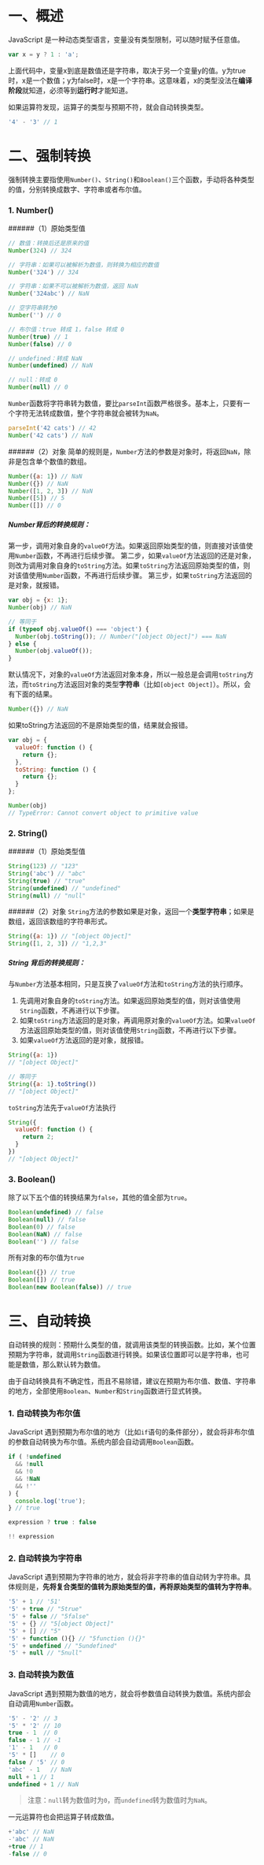 # 一、概述
JavaScript 是一种动态类型语言，变量没有类型限制，可以随时赋予任意值。
```js
var x = y ? 1 : 'a';
```
上面代码中，变量x到底是数值还是字符串，取决于另一个变量y的值。y为true时，x是一个数值；y为false时，x是一个字符串。这意味着，x的类型没法在**编译阶段**就知道，必须等到**运行时**才能知道。

如果运算符发现，运算子的类型与预期不符，就会自动转换类型。
```js
'4' - '3' // 1
```

# 二、强制转换
强制转换主要指使用`Number()`、`String()`和`Boolean()`三个函数，手动将各种类型的值，分别转换成数字、字符串或者布尔值。
### 1. Number()
######（1）原始类型值
```js
// 数值：转换后还是原来的值
Number(324) // 324

// 字符串：如果可以被解析为数值，则转换为相应的数值
Number('324') // 324

// 字符串：如果不可以被解析为数值，返回 NaN
Number('324abc') // NaN

// 空字符串转为0
Number('') // 0

// 布尔值：true 转成 1，false 转成 0
Number(true) // 1
Number(false) // 0

// undefined：转成 NaN
Number(undefined) // NaN

// null：转成 0
Number(null) // 0
```
`Number`函数将字符串转为数值，要比`parseInt`函数严格很多。基本上，只要有一个字符无法转成数值，整个字符串就会被转为`NaN`。
```js
parseInt('42 cats') // 42
Number('42 cats') // NaN
```
######（2）对象
简单的规则是，`Number`方法的参数是对象时，将返回`NaN`，除非是包含单个数值的数组。
```js
Number({a: 1}) // NaN
Number({}) // NaN
Number([1, 2, 3]) // NaN
Number([5]) // 5
Number([]) // 0
```
##### Number背后的转换规则：
第一步，调用对象自身的`valueOf`方法。如果返回原始类型的值，则直接对该值使用`Number`函数，不再进行后续步骤。
第二步，如果`valueOf`方法返回的还是对象，则改为调用对象自身的`toString`方法。如果`toString`方法返回原始类型的值，则对该值使用`Number`函数，不再进行后续步骤。
第三步，如果`toString`方法返回的是对象，就报错。
```js
var obj = {x: 1};
Number(obj) // NaN

// 等同于
if (typeof obj.valueOf() === 'object') {
  Number(obj.toString()); // Number("[object Object]") === NaN
} else {
  Number(obj.valueOf());
}
```
默认情况下，对象的`valueOf`方法返回对象本身，所以一般总是会调用`toString`方法，而`toString`方法返回对象的类型**字符串**（比如`[object Object]`）。所以，会有下面的结果。
```js
Number({}) // NaN
```
如果toString方法返回的不是原始类型的值，结果就会报错。
```js
var obj = {
  valueOf: function () {
    return {};
  },
  toString: function () {
    return {};
  }
};

Number(obj)
// TypeError: Cannot convert object to primitive value
```
### 2. String()
######（1）原始类型值
```js
String(123) // "123"
String('abc') // "abc"
String(true) // "true"
String(undefined) // "undefined"
String(null) // "null"
```
######（2）对象
`String`方法的参数如果是对象，返回一个**类型字符串**；如果是数组，返回该数组的字符串形式。
```js
String({a: 1}) // "[object Object]"
String([1, 2, 3]) // "1,2,3"
```
##### String 背后的转换规则：
与`Number`方法基本相同，只是互换了`valueOf`方法和`toString`方法的执行顺序。
1. 先调用对象自身的`toString`方法。如果返回原始类型的值，则对该值使用`String`函数，不再进行以下步骤。
2. 如果`toString`方法返回的是对象，再调用原对象的`valueOf`方法。如果`valueOf`方法返回原始类型的值，则对该值使用`String`函数，不再进行以下步骤。
3. 如果`valueOf`方法返回的是对象，就报错。
```js
String({a: 1})
// "[object Object]"

// 等同于
String({a: 1}.toString())
// "[object Object]"
```
`toString`方法先于`valueOf`方法执行
```js
String({
  valueOf: function () {
    return 2;
  }
})
// "[object Object]"
```
### 3. Boolean()
除了以下五个值的转换结果为`false`，其他的值全部为`true`。
```js
Boolean(undefined) // false
Boolean(null) // false
Boolean(0) // false
Boolean(NaN) // false
Boolean('') // false
```
所有对象的布尔值为`true`
```js
Boolean({}) // true
Boolean([]) // true
Boolean(new Boolean(false)) // true
```
# 三、自动转换
自动转换的规则：预期什么类型的值，就调用该类型的转换函数。比如，某个位置预期为字符串，就调用`String`函数进行转换。如果该位置即可以是字符串，也可能是数值，那么默认转为数值。

由于自动转换具有不确定性，而且不易除错，建议在预期为布尔值、数值、字符串的地方，全部使用`Boolean`、`Number`和`String`函数进行显式转换。
### 1. 自动转换为布尔值
JavaScript 遇到预期为布尔值的地方（比如`if`语句的条件部分），就会将非布尔值的参数自动转换为布尔值。系统内部会自动调用`Boolean`函数。
```js
if ( !undefined
  && !null
  && !0
  && !NaN
  && !''
) {
  console.log('true');
} // true

expression ? true : false

!! expression
```
### 2. 自动转换为字符串
JavaScript 遇到预期为字符串的地方，就会将非字符串的值自动转为字符串。具体规则是，**先将复合类型的值转为原始类型的值，再将原始类型的值转为字符串**。
```js
'5' + 1 // '51'
'5' + true // "5true"
'5' + false // "5false"
'5' + {} // "5[object Object]"
'5' + [] // "5"
'5' + function (){} // "5function (){}"
'5' + undefined // "5undefined"
'5' + null // "5null"
```
### 3. 自动转换为数值
JavaScript 遇到预期为数值的地方，就会将参数值自动转换为数值。系统内部会自动调用`Number`函数。
```js
'5' - '2' // 3
'5' * '2' // 10
true - 1  // 0
false - 1 // -1
'1' - 1   // 0
'5' * []    // 0
false / '5' // 0
'abc' - 1   // NaN
null + 1 // 1
undefined + 1 // NaN
```
>注意：`null`转为数值时为`0`，而`undefined`转为数值时为`NaN`。

一元运算符也会把运算子转成数值。
```js
+'abc' // NaN
-'abc' // NaN
+true // 1
-false // 0
```
